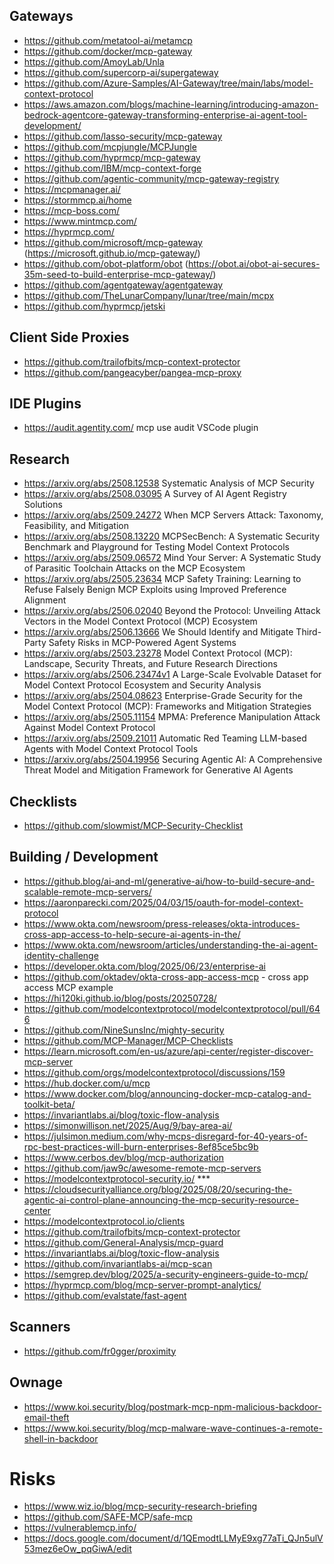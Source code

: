 ## Gateways
- https://github.com/metatool-ai/metamcp
- https://github.com/docker/mcp-gateway
- https://github.com/AmoyLab/Unla
- https://github.com/supercorp-ai/supergateway
- https://github.com/Azure-Samples/AI-Gateway/tree/main/labs/model-context-protocol
- https://aws.amazon.com/blogs/machine-learning/introducing-amazon-bedrock-agentcore-gateway-transforming-enterprise-ai-agent-tool-development/
- https://github.com/lasso-security/mcp-gateway
- https://github.com/mcpjungle/MCPJungle
- https://github.com/hyprmcp/mcp-gateway
- https://github.com/IBM/mcp-context-forge
- https://github.com/agentic-community/mcp-gateway-registry
- https://mcpmanager.ai/
- https://stormmcp.ai/home
- https://mcp-boss.com/
- https://www.mintmcp.com/
- https://hyprmcp.com/
- https://github.com/microsoft/mcp-gateway (https://microsoft.github.io/mcp-gateway/)
- https://github.com/obot-platform/obot (https://obot.ai/obot-ai-secures-35m-seed-to-build-enterprise-mcp-gateway/)
- https://github.com/agentgateway/agentgateway
- https://github.com/TheLunarCompany/lunar/tree/main/mcpx
- https://github.com/hyprmcp/jetski

## Client Side Proxies
- https://github.com/trailofbits/mcp-context-protector
- https://github.com/pangeacyber/pangea-mcp-proxy

## IDE Plugins
- https://audit.agentity.com/ mcp use audit VSCode plugin

## Research
- https://arxiv.org/abs/2508.12538 Systematic Analysis of MCP Security
- https://arxiv.org/abs/2508.03095 A Survey of AI Agent Registry Solutions
- https://arxiv.org/abs/2509.24272 When MCP Servers Attack: Taxonomy, Feasibility, and Mitigation
- https://arxiv.org/abs/2508.13220 MCPSecBench: A Systematic Security Benchmark and Playground for Testing Model Context Protocols
- https://arxiv.org/abs/2509.06572 Mind Your Server: A Systematic Study of Parasitic Toolchain Attacks on the MCP Ecosystem
- https://arxiv.org/abs/2505.23634 MCP Safety Training: Learning to Refuse Falsely Benign MCP Exploits using Improved Preference Alignment
- https://arxiv.org/abs/2506.02040 Beyond the Protocol: Unveiling Attack Vectors in the Model Context Protocol (MCP) Ecosystem
- https://arxiv.org/abs/2506.13666 We Should Identify and Mitigate Third-Party Safety Risks in MCP-Powered Agent Systems
- https://arxiv.org/abs/2503.23278 Model Context Protocol (MCP): Landscape, Security Threats, and Future Research Directions
- https://arxiv.org/abs/2506.23474v1 A Large-Scale Evolvable Dataset for Model Context Protocol Ecosystem and Security Analysis
- https://arxiv.org/abs/2504.08623 Enterprise-Grade Security for the Model Context Protocol (MCP): Frameworks and Mitigation Strategies
- https://arxiv.org/abs/2505.11154 MPMA: Preference Manipulation Attack Against Model Context Protocol
- https://arxiv.org/abs/2509.21011 Automatic Red Teaming LLM-based Agents with Model Context Protocol Tools
- https://arxiv.org/abs/2504.19956 Securing Agentic AI: A Comprehensive Threat Model and Mitigation Framework for Generative AI Agents

## Checklists
- https://github.com/slowmist/MCP-Security-Checklist

## Building / Development
- https://github.blog/ai-and-ml/generative-ai/how-to-build-secure-and-scalable-remote-mcp-servers/
- https://aaronparecki.com/2025/04/03/15/oauth-for-model-context-protocol
- https://www.okta.com/newsroom/press-releases/okta-introduces-cross-app-access-to-help-secure-ai-agents-in-the/
- https://www.okta.com/newsroom/articles/understanding-the-ai-agent-identity-challenge
- https://developer.okta.com/blog/2025/06/23/enterprise-ai
- https://github.com/oktadev/okta-cross-app-access-mcp - cross app access MCP example
- https://hi120ki.github.io/blog/posts/20250728/
- https://github.com/modelcontextprotocol/modelcontextprotocol/pull/646
- https://github.com/NineSunsInc/mighty-security
- https://github.com/MCP-Manager/MCP-Checklists
- https://learn.microsoft.com/en-us/azure/api-center/register-discover-mcp-server
- https://github.com/orgs/modelcontextprotocol/discussions/159
- https://hub.docker.com/u/mcp
- https://www.docker.com/blog/announcing-docker-mcp-catalog-and-toolkit-beta/
- https://invariantlabs.ai/blog/toxic-flow-analysis
- https://simonwillison.net/2025/Aug/9/bay-area-ai/
- https://julsimon.medium.com/why-mcps-disregard-for-40-years-of-rpc-best-practices-will-burn-enterprises-8ef85ce5bc9b
- https://www.cerbos.dev/blog/mcp-authorization
- https://github.com/jaw9c/awesome-remote-mcp-servers
- https://modelcontextprotocol-security.io/ ***
- https://cloudsecurityalliance.org/blog/2025/08/20/securing-the-agentic-ai-control-plane-announcing-the-mcp-security-resource-center
- https://modelcontextprotocol.io/clients
- https://github.com/trailofbits/mcp-context-protector
- https://github.com/General-Analysis/mcp-guard
- https://invariantlabs.ai/blog/toxic-flow-analysis
- https://github.com/invariantlabs-ai/mcp-scan
- https://semgrep.dev/blog/2025/a-security-engineers-guide-to-mcp/
- https://hyprmcp.com/blog/mcp-server-prompt-analytics/
- https://github.com/evalstate/fast-agent

## Scanners
- https://github.com/fr0gger/proximity

## Ownage
- https://www.koi.security/blog/postmark-mcp-npm-malicious-backdoor-email-theft
- https://www.koi.security/blog/mcp-malware-wave-continues-a-remote-shell-in-backdoor


# Risks
- https://www.wiz.io/blog/mcp-security-research-briefing
- https://github.com/SAFE-MCP/safe-mcp
- https://vulnerablemcp.info/
- https://docs.google.com/document/d/1QEmodtLLMyE9xg77aTi_QJn5ulV53mez6eOw_pqGiwA/edit
